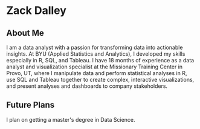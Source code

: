 # Zack Dalley
## About Me
I am a data analyst with a passion for transforming data into actionable insights. At BYU (Applied Statistics and Analytics), I developed my skills especially in R, SQL, and Tableau. I have 18 months of experience as a data analyst and visualization specialist at the Missionary Training Center in Provo, UT, where I manipulate data and perform statistical analyses in R, use SQL and Tableau together to create complex, interactive visualizations, and present analyses and dashboards to company stakeholders.

## Future Plans
I plan on getting a master's degree in Data Science.

<!--
**zdalley/zdalley** is a ✨ _special_ ✨ repository because its `README.md` (this file) appears on your GitHub profile.

Here are some ideas to get you started:

- 🔭 I’m currently working on ...
- 🌱 I’m currently learning ...
- 👯 I’m looking to collaborate on ...
- 🤔 I’m looking for help with ...
- 💬 Ask me about ...
- 📫 How to reach me: ...
- 😄 Pronouns: ...
- ⚡ Fun fact: ...
-->
